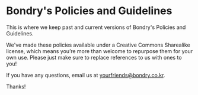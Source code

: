 Bondry's Policies and Guidelines
======

This is where we keep past and current versions of Bondry's Policies and Guidelines. 

We've made these policies available under a Creative Commons Sharealike license, which means you’re more than welcome to repurpose them for your own use. Please just make sure to replace references to us with ones to you! 

If you have any questions, email us at yourfriends@bondry.co.kr. 

Thanks!
